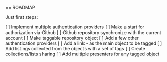 == ROADMAP

Just first steps:

[ ] Implement multiple authentication providers
[ ] Make a start for authorization via Github
[ ] Github repository synchronize with the current account
[ ] Make taggable repository object
[ ] Add a few other authentication providers
[ ] Add a link - as the main object to be tagged
[ ] Add listings collected from the objects with a set of tags
[ ] Create collections/lists sharing
[ ] Add multiple presenters for any tagged object
